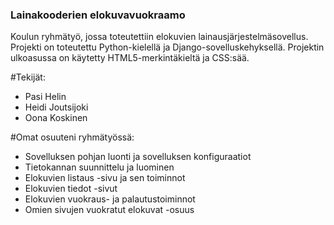 ### Lainakooderien elokuvavuokraamo
Koulun ryhmätyö, jossa toteutettiin elokuvien lainausjärjestelmäsovellus. Projekti on toteutettu Python-kielellä ja Django-sovelluskehyksellä. 
Projektin ulkoasussa on käytetty HTML5-merkintäkieltä ja CSS:sää.

#Tekijät:
- Pasi Helin
- Heidi Joutsijoki
- Oona Koskinen

#Omat osuuteni ryhmätyössä:
- Sovelluksen pohjan luonti ja sovelluksen konfiguraatiot
- Tietokannan suunnittelu ja luominen 
- Elokuvien listaus -sivu ja sen toiminnot
- Elokuvien tiedot -sivut
- Elokuvien vuokraus- ja palautustoiminnot
- Omien sivujen vuokratut elokuvat -osuus
